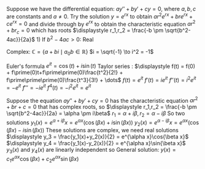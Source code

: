 Suppose we have the differential equation:
$ay\prime\prime + by\prime + cy = 0$,
where $a,b,c$ are constants and $a \neq 0$. Try the solution $y = e^{rx}$ to obtain
	$ar^2e^{rx} + bre^{rx} + ce^{rx} = 0$
and divide through by $e^{rx}$ to obtain the characteristic equation
	$ar^2+br_c = 0$
which has roots
	$\displaystyle r_1,r_2 = \frac{-b \pm \sqrt{b^2-4ac}}{2a}$
	1) If $b^2-4ac > 0$:
		Real



Complex:
$\mathbb{C} = \left\{a+bi\mid a_0b \in\mathbb{R}\right\}$
	$i = \sqrt{-1} \to i^2 = -1$

Euler's formula 
	$e^{it} = \cos(t)+i\sin(t)$
	Taylor series : $\displaystyle f(t) = f(0) + f\prime(0)t+f\prime\prime(0)\frac{t^2}{2!} + f\prime\prime\prime(0)\frac{t^3}{3!} + \dots$
		$f(t) = e^{it}$
		$f\prime(t) = ie^{it}$
		$f\prime\prime(t) = i^2e^{it} = -e^{it}$
		$f\prime\prime\prime = -ie^{it}$
		$f^4(t) = -i^2e^{it} = e^{it}$

Suppose the equation $ay\prime\prime + by\prime + cy = 0$ has the characteristic equation $ar^2+br+c=0$ that has complex roots, so
	$\displaystyle r_1,r_2 = \frac{-b \pm \sqrt{b^2-4ac}}{2a} = \alpha \pm i\beta$
		$r_1 = \alpha + i\beta, r_2 = \alpha - i\beta$
		So two solutions
			$\displaystyle y_1(x) = e^{\alpha + i\beta}x = e^{\alpha x}(\cos(\beta x) + i\sin(\beta x))$
			$\displaystyle y_2(x) = e^{\alpha - i\beta}x = e^{\alpha x}(\cos(\beta x) - i\sin(\beta x))$
				These solutions are complex, we need real solutions
					$\displaystyle y_3 = \frac{y_1(x)+y_2(x)}{2} = e^{\alpha x}\cos{\beta x}$
					$\displaystyle y_4 = \frac{y_1(x)-y_2(x)}{2} = e^{\alpha x}\sin{\beta x}$
					$y_3(x)$ and $y_4(x)$ are linearly independent so
						General solution: $\displaystyle y(x) = c_1e^{\alpha x}\cos(\beta x) + c_2e^{\alpha x}\sin(\beta x)$
